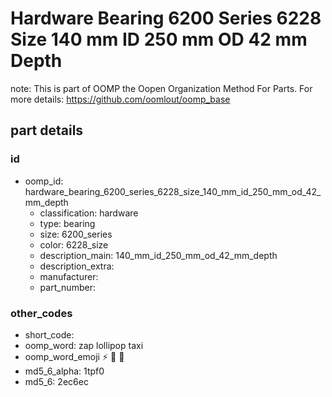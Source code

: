 # Hardware Bearing 6200 Series 6228 Size 140 mm ID 250 mm OD 42 mm Depth  

note: This is part of OOMP the Oopen Organization Method For Parts. For more details: https://github.com/oomlout/oomp_base

##  part details





### id
* oomp_id: hardware_bearing_6200_series_6228_size_140_mm_id_250_mm_od_42_mm_depth
  * classification: hardware
  * type: bearing
  * size: 6200_series
  * color: 6228_size
  * description_main: 140_mm_id_250_mm_od_42_mm_depth
  * description_extra: 
  * manufacturer: 
  * part_number: 

### other_codes
* short_code: 
* oomp_word: zap lollipop taxi
* oomp_word_emoji :zap: :lollipop: :taxi:
* md5_6_alpha: 1tpf0
* md5_6: 2ec6ec